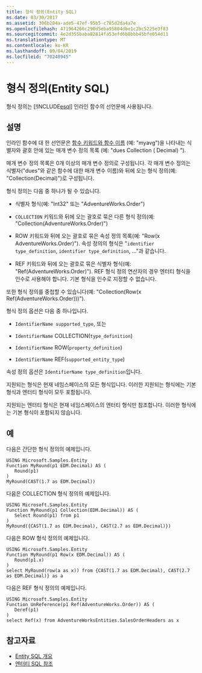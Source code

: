 ```yaml
---
title: 형식 정의(Entity SQL)
ms.date: 03/30/2017
ms.assetid: 306b204a-ade5-47ef-95b5-c785d2da4a7e
ms.openlocfilehash: 471964266c290d5eba95804dbe1c2bc5225e3f83
ms.sourcegitcommit: 4e2d355baba82814fa53efd6b8bbb45bfe054d11
ms.translationtype: MT
ms.contentlocale: ko-KR
ms.lasthandoff: 09/04/2019
ms.locfileid: "70248945"
---
```

# <a name="type-definitions-entity-sql"></a>형식 정의(Entity SQL)
형식 정의는 [!INCLUDE[esql](../../../../../../includes/esql-md.md)] 인라인 함수의 선언문에 사용됩니다.  
  
## <a name="remarks"></a>설명  
 인라인 함수에 대 한 선언문은 [함수 키워드와 함수 이름](function-entity-sql.md) (예: "myavg")을 나타내는 식별자와 괄호 안에 있는 매개 변수 정의 목록 (예: "dues Collection ( Decimal) ").  
  
 매개 변수 정의 목록은 0개 이상의 매개 변수 정의로 구성됩니다. 각 매개 변수 정의는 식별자("dues"와 같은 함수에 대한 매개 변수 이름)와 뒤에 오는 형식 정의(예: "Collection(Decimal)")로 구성됩니다.  
  
 형식 정의는 다음 중 하나가 될 수 있습니다.  
  
- 식별자 형식(예: "Int32" 또는 "AdventureWorks.Order")  
  
- `COLLECTION` 키워드와 뒤에 오는 괄호로 묶은 다른 형식 정의(예: "Collection(AdventureWorks.Order)")  
  
- ROW 키워드와 뒤에 오는 괄호로 묶은 속성 정의 목록(예: "Row(x AdventureWorks.Order)"). 속성 정의의 형식은 "`identifier type_definition`, `identifier type_definition`, ..."과 같습니다.  
  
- REF 키워드와 뒤에 오는 괄호로 묶은 식별자 형식(예: "Ref(AdventureWorks.Order)"). REF 형식 정의 연산자의 경우 엔터티 형식을 인수로 사용해야 합니다. 기본 형식을 인수로 지정할 수 없습니다.  
  
 또한 형식 정의를 중첩할 수 있습니다(예: "Collection(Row(x Ref(AdventureWorks.Order)))").  
  
 형식 정의 옵션은 다음 중 하나입니다.  
  
- `IdentifierName supported_type`, 또는  
  
- `IdentifierName` COLLECTION(`type_definition`)  
  
- `IdentifierName` ROW(`property_definition`)  
  
- `IdentifierName` REF(`supported_entity_type`)  
  
 속성 정의 옵션은 `IdentifierName type_definition`입니다.  
  
 지원되는 형식은 현재 네임스페이스의 모든 형식입니다. 이러한 지원되는 형식에는 기본 형식과 엔터티 형식이 모두 포함됩니다.  
  
 지원되는 엔터티 형식은 현재 네임스페이스의 엔터티 형식만 참조합니다. 이러한 형식에는 기본 형식이 포함되지 않습니다.  
  
## <a name="examples"></a>예  
 다음은 간단한 형식 정의의 예제입니다.  
  
```  
USING Microsoft.Samples.Entity  
Function MyRound(p1 EDM.Decimal) AS (  
   Round(p1)  
)  
MyRound(CAST(1.7 as EDM.Decimal))  
```  
  
 다음은 COLLECTION 형식 정의의 예제입니다.  
  
```  
USING Microsoft.Samples.Entity  
Function MyRound(p1 Collection(EDM.Decimal)) AS (  
   Select Round(p1) from p1  
)  
MyRound({CAST(1.7 as EDM.Decimal), CAST(2.7 as EDM.Decimal)})  
```  
  
 다음은 ROW 형식 정의의 예제입니다.  
  
```  
USING Microsoft.Samples.Entity  
Function MyRound(p1 Row(x EDM.Decimal)) AS (  
   Round(p1.x)  
)  
select MyRound(row(a as x)) from {CAST(1.7 as EDM.Decimal), CAST(2.7 as EDM.Decimal)} as a  
```  
  
 다음은 REF 형식 정의의 예제입니다.  
  
```  
USING Microsoft.Samples.Entity  
Function UnReference(p1 Ref(AdventureWorks.Order)) AS (  
   Deref(p1)  
)  
select Ref(x) from AdventureWorksEntities.SalesOrderHeaders as x  
```  
  
## <a name="see-also"></a>참고자료

- [Entity SQL 개요](entity-sql-overview.md)
- [엔터티 SQL 참조](entity-sql-reference.md)
